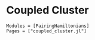 # Coupled Cluster


```@autodocs
Modules = [PairingHamiltonians]
Pages = ["coupled_cluster.jl"]
``` 

